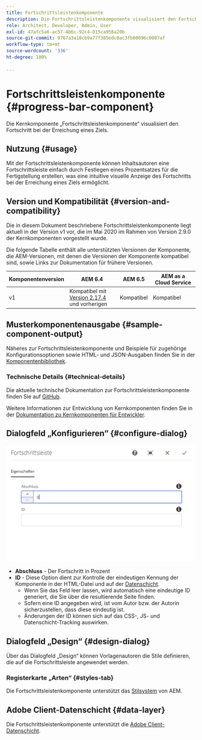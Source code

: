 ```yaml
---
title: Fortschrittsleistenkomponente
description: Die Fortschrittsleistenkomponente visualisiert den Fortschritt bei der Erreichung eines Ziels.
role: Architect, Developer, Admin, User
exl-id: 47afc5a6-ac57-4b6c-92c4-015ca956a20b
source-git-commit: 9767a3a10cb9a77f385edc0ac3fb00096c0087af
workflow-type: tm+mt
source-wordcount: '336'
ht-degree: 100%

---
```


# Fortschrittsleistenkomponente {#progress-bar-component}

Die Kernkomponente „Fortschrittsleistenkomponente“ visualisiert den Fortschritt bei der Erreichung eines Ziels.

## Nutzung {#usage}

Mit der Fortschrittsleistenkomponente können Inhaltsautoren eine Fortschrittsleiste einfach durch Festlegen eines Prozentsatzes für die Fertigstellung erstellen, was eine intuitive visuelle Anzeige des Fortschritts bei der Erreichung eines Ziels ermöglicht.

## Version und Kompatibilität {#version-and-compatibility}

Die in diesem Dokument beschriebene Fortschrittsleistenkomponente liegt aktuell in der Version v1 vor, die im Mai 2020 im Rahmen von Version 2.9.0 der Kernkomponenten vorgestellt wurde.

Die folgende Tabelle enthält alle unterstützten Versionen der Komponente, die AEM-Versionen, mit denen die Versionen der Komponente kompatibel sind, sowie Links zur Dokumentation für frühere Versionen.

| Komponentenversion | AEM 6.4 | AEM 6.5 | AEM as a Cloud Service |
|---|---|---|---|
| v1 | Kompatibel mit<br>[Version 2.17.4](/help/versions.md) und vorherigen | Kompatibel | Kompatibel |

## Musterkomponentenausgabe {#sample-component-output}

Näheres zur Fortschrittsleistenkomponente und Beispiele für zugehörige Konfigurationsoptionen sowie HTML- und JSON-Ausgaben finden Sie in der [Komponentenbibliothek](https://adobe.com/go/aem_cmp_library_progressbar_de).

### Technische Details {#technical-details}

Die aktuelle technische Dokumentation zur Fortschrittsleistenkomponente finden Sie auf [GitHub](https://adobe.com/go/aem_cmp_tech_progress_v1).

Weitere Informationen zur Entwicklung von Kernkomponenten finden Sie in der [Dokumentation zu Kernkomponenten für Entwickler](/help/developing/overview.md).

## Dialogfeld „Konfigurieren“ {#configure-dialog}

![Dialogfeld „Bearbeiten“ der Fortschrittsleistenkomponente](/help/assets/progress-bar-edit.png)

* **Abschluss** - Der Fortschritt in Prozent
* **ID** - Diese Option dient zur Kontrolle der eindeutigen Kennung der Komponente in der HTML-Datei und auf der [Datenschicht](/help/developing/data-layer/overview.md).
   * Wenn Sie das Feld leer lassen, wird automatisch eine eindeutige ID generiert, die Sie über die resultierende Seite finden.
   * Sofern eine ID angegeben wird, ist vom Autor bzw. der Autorin sicherzustellen, dass diese eindeutig ist.
   * Änderungen der ID können sich auf das CSS-, JS- und Datenschicht-Tracking auswirken.

## Dialogfeld „Design“ {#design-dialog}

Über das Dialogfeld „Design“ können Vorlagenautoren die Stile definieren, die auf die Fortschrittsleiste angewendet werden.

### Registerkarte „Arten“ {#styles-tab}

Die Fortschrittsleistenkomponente unterstützt das [Stilsystem](/help/get-started/authoring.md#component-styling) von AEM.

## Adobe Client-Datenschicht {#data-layer}

Die Fortschrittsleistenkomponente unterstützt die [Adobe Client-Datenschicht](/help/developing/data-layer/overview.md).
